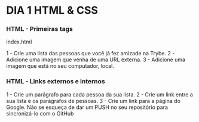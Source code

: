 # DIA 1 HTML & CSS


### HTML - Primeiras tags

index.html

1 - Crie uma lista das pessoas que você já fez amizade na Trybe.
2 - Adicione uma imagem que venha de uma URL externa.
3 - Adicione uma imagem que está no seu computador, local.


### HTML - Links externos e internos

1 - Crie um parágrafo para cada pessoa da sua lista.
2 - Crie um link entre a sua lista e os parágrafos de pessoas.
3 - Crie um link para a página do Google.
Não se esqueça de dar um PUSH no seu repositório para sincronizá-lo com o GitHub

